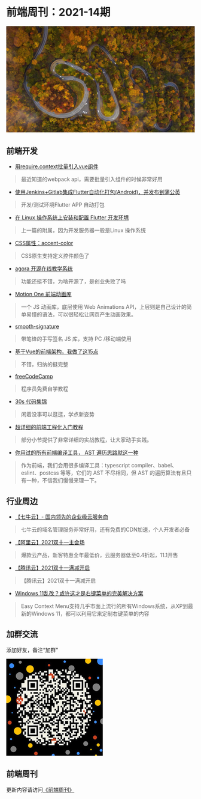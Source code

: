 # 前端周刊：2021-14期

[![](/img/bing/20211122.png?imageMogr2/thumbnail/960x)](https://cn.bing.com/search?q=伊吕波坂)

## 前端开发

- [用require.context批量引入vue组件](https://zhuanlan.zhihu.com/p/59564277)

> 最近知道的webpack api，需要批量引入组件的时候非常好用

- [使用Jenkins+Gitlab集成Flutter自动化打包(Android)，并发布到蒲公英](https://blog.csdn.net/qq_20750639/article/details/119536371)

> 开发/测试环境Flutter APP 自动打包

- [在 Linux 操作系统上安装和配置 Flutter 开发环境](https://blog.csdn.net/weixin_43459071/article/details/101050944)

> 上一篇的附属，因为开发服务器一般是Linux 操作系统

- [CSS属性：accent-color](https://developer.mozilla.org/en-US/docs/Web/CSS/accent-color)

> CSS原生支持定义控件颜色了

- [agora 开源在线教学系统](https://flat.whiteboard.agora.io/)

> 功能还挺不错，为啥开源了，是创业失败了吗

- [Motion One 前端动画库](https://motion.dev/)

> 一个 JS 动画库，底层使用 Web Animations API，上层则是自己设计的简单易懂的语法，可以很轻松让网页产生动画效果。

- [smooth-signature](https://github.com/linjc/smooth-signature)

> 带笔锋的手写签名 JS 库，支持 PC /移动端使用

- [基于Vue的前端架构，我做了这15点](https://mp.weixin.qq.com/s/gROjYWEGkQ1ULYVnl_GaiQ)

> 不错，归纳的挺完整

- [freeCodeCamp](https://chinese.freecodecamp.org/learn)

> 程序员免费自学教程

- [30s 代码集锦](https://www.30secondsofcode.org/js/p/1)

> 闲着没事可以逛逛，学点新姿势

- [超详细的前端工程化入门教程](https://chinese.freecodecamp.org/news/front-end-engineering-tutorial/)

> 部分小节提供了非常详细的实战教程，让大家动手实践。

- [你用过的所有前端编译工具， AST 遍历思路就这一种](https://juejin.cn/post/7016711681158053925)

> 作为前端，我们会用很多编译工具：typescript compiler、babel、eslint、postcss 等等，它们的 AST 不尽相同，但 AST 的遍历算法有且只有一种，不信我们慢慢来理一下。

## 行业周边

- [【七牛云】- 国内领先的企业级云服务商](https://marketing.qiniu.com/cps/redirect?redirect_id=4&cps_key=1hfwb75ib2jbm)

> 七牛云的域名管理服务非常好用，还有免费的CDN加速，个人开发者必备

- [【阿里云】2021双十一主会场](https://www.aliyun.com/activity/1111?userCode=y31qmczl)

> 爆款云产品，新客特惠全年最低价，云服务器低至0.4折起，11.1开售

- [【腾讯云】2021双十一满减开启](https://cloud.tencent.com/act/double11?spread_hash_key=d166fdb46eb63211c4921d4f9fbaf8d3&cps_key=55b0d6026f97f5980bceec15fcefa0af)

> 【腾讯云】2021双十一满减开启

- [Windows 11乱改？或许这才是右键菜单的完美解决方案](https://www.cnbeta.com/articles/tech/1198093.htm)

> Easy Context Menu支持几乎市面上流行的所有Windows系统，从XP到最新的Windows 11，都可以利用它来定制右键菜单的内容

## 加群交流

添加好友，备注“加群”

![refned_x](../img/a/refined-x.jpg)

## 前端周刊

更新内容请访问[《前端周刊》](https://frontend-weekly.com/)